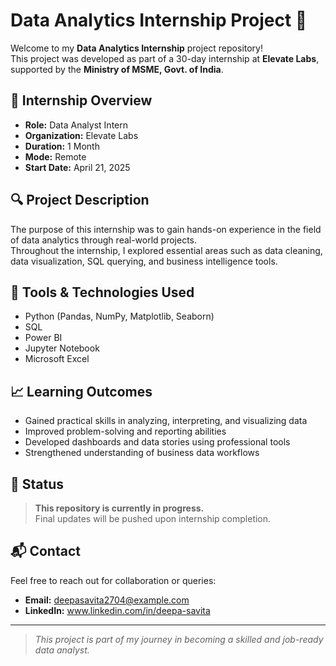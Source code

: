 # Data Analytics Internship Project 🚀

Welcome to my **Data Analytics Internship** project repository!  
This project was developed as part of a 30-day internship at **Elevate Labs**, supported by the **Ministry of MSME, Govt. of India**.

## 📅 Internship Overview

- **Role:** Data Analyst Intern  
- **Organization:** Elevate Labs  
- **Duration:** 1 Month  
- **Mode:** Remote  
- **Start Date:** April 21, 2025  

## 🔍 Project Description

The purpose of this internship was to gain hands-on experience in the field of data analytics through real-world projects.  
Throughout the internship, I explored essential areas such as data cleaning, data visualization, SQL querying, and business intelligence tools.

## 🧰 Tools & Technologies Used

- Python (Pandas, NumPy, Matplotlib, Seaborn)
- SQL
- Power BI
- Jupyter Notebook
- Microsoft Excel

## 📈 Learning Outcomes

- Gained practical skills in analyzing, interpreting, and visualizing data  
- Improved problem-solving and reporting abilities  
- Developed dashboards and data stories using professional tools  
- Strengthened understanding of business data workflows

## 📜 Status

> **This repository is currently in progress.**  
> Final updates will be pushed upon internship completion.

## 📬 Contact

Feel free to reach out for collaboration or queries:

- **Email:** deepasavita2704@example.com  
- **LinkedIn:** www.linkedin.com/in/deepa-savita

---

> _This project is part of my journey in becoming a skilled and job-ready data analyst._
